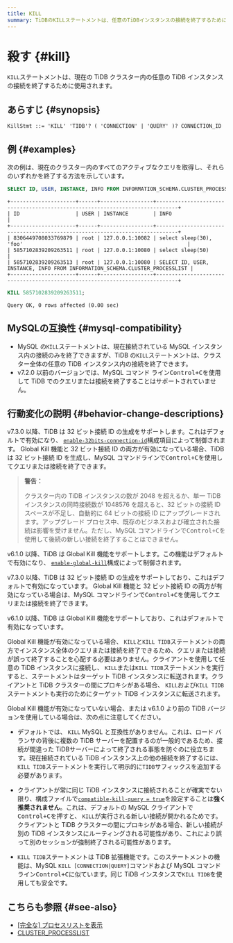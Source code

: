 ```yaml
---
title: KILL
summary: TiDBのKILLステートメントは、任意のTiDBインスタンスの接続を終了するために使用されます。MySQLのKILLステートメントとは異なり、TiDBのKILLステートメントはクラスター全体の任意のTiDBインスタンス内の接続を終了できます。32ビット接続IDの生成をサポートし、Global Kill機能が有効になっている場合、クエリまたは接続を終了できます。KILL TIDBステートメントを使用しても安全です。
---
```


# 殺す {#kill}

`KILL`ステートメントは、現在の TiDB クラスター内の任意の TiDB インスタンスの接続を終了するために使用されます。

## あらすじ {#synopsis}

```ebnf+diagram
KillStmt ::= 'KILL' 'TIDB'? ( 'CONNECTION' | 'QUERY' )? CONNECTION_ID
```

## 例 {#examples}

次の例は、現在のクラスター内のすべてのアクティブなクエリを取得し、それらのいずれかを終了する方法を示しています。

```sql
SELECT ID, USER, INSTANCE, INFO FROM INFORMATION_SCHEMA.CLUSTER_PROCESSLIST;
```

    +---------------------+------+-----------------+-----------------------------------------------------------------------------+
    | ID                  | USER | INSTANCE        | INFO                                                                        |
    +---------------------+------+-----------------+-----------------------------------------------------------------------------+
    | 8306449708033769879 | root | 127.0.0.1:10082 | select sleep(30), 'foo'                                                     |
    | 5857102839209263511 | root | 127.0.0.1:10080 | select sleep(50)                                                            |
    | 5857102839209263513 | root | 127.0.0.1:10080 | SELECT ID, USER, INSTANCE, INFO FROM INFORMATION_SCHEMA.CLUSTER_PROCESSLIST |
    +---------------------+------+-----------------+-----------------------------------------------------------------------------+

```sql
KILL 5857102839209263511;
```

    Query OK, 0 rows affected (0.00 sec)

## MySQLの互換性 {#mysql-compatibility}

-   MySQL の`KILL`ステートメントは、現在接続されている MySQL インスタンス内の接続のみを終了できますが、TiDB の`KILL`ステートメントは、クラスター全体の任意の TiDB インスタンス内の接続を終了できます。
-   v7.2.0 以前のバージョンでは、MySQL コマンド ライン<kbd>Control+C</kbd>を使用して TiDB でのクエリまたは接続を終了することはサポートされていません。

## 行動変化の説明 {#behavior-change-descriptions}

<CustomContent platform="tidb">

v7.3.0 以降、TiDB は 32 ビット接続 ID の生成をサポートします。これはデフォルトで有効になり、 [`enable-32bits-connection-id`](/tidb-configuration-file.md#enable-32bits-connection-id-new-in-v730)構成項目によって制御されます。 Global Kill 機能と 32 ビット接続 ID の両方が有効になっている場合、TiDB は 32 ビット接続 ID を生成し、MySQL コマンドラインで<kbd>Control+C</kbd>を使用してクエリまたは接続を終了できます。

> **警告：**
>
> クラスター内の TiDB インスタンスの数が 2048 を超えるか、単一 TiDB インスタンスの同時接続数が 1048576 を超えると、32 ビットの接続 ID スペースが不足し、自動的に 64 ビットの接続 ID にアップグレードされます。アップグレード プロセス中、既存のビジネスおよび確立された接続は影響を受けません。ただし、MySQL コマンドラインで<kbd>Control+C</kbd>を使用して後続の新しい接続を終了することはできません。

v6.1.0 以降、TiDB は Global Kill 機能をサポートします。この機能はデフォルトで有効になり、 [`enable-global-kill`](/tidb-configuration-file.md#enable-global-kill-new-in-v610)構成によって制御されます。

</CustomContent>

<CustomContent platform="tidb-cloud">

v7.3.0 以降、TiDB は 32 ビット接続 ID の生成をサポートしており、これはデフォルトで有効になっています。 Global Kill 機能と 32 ビット接続 ID の両方が有効になっている場合は、MySQL コマンドラインで<kbd>Control+C</kbd>を使用してクエリまたは接続を終了できます。

v6.1.0 以降、TiDB は Global Kill 機能をサポートしており、これはデフォルトで有効になっています。

</CustomContent>

Global Kill 機能が有効になっている場合、 `KILL`と`KILL TIDB`ステートメントの両方でインスタンス全体のクエリまたは接続を終了できるため、クエリまたは接続が誤って終了することを心配する必要はありません。クライアントを使用して任意の TiDB インスタンスに接続し、 `KILL`または`KILL TIDB`ステートメントを実行すると、ステートメントはターゲット TiDB インスタンスに転送されます。クライアントと TiDB クラスターの間にプロキシがある場合、 `KILL`および`KILL TIDB`ステートメントも実行のためにターゲット TiDB インスタンスに転送されます。

Global Kill 機能が有効になっていない場合、または v6.1.0 より前の TiDB バージョンを使用している場合は、次の点に注意してください。

-   デフォルトでは、 `KILL` MySQL と互換性がありません。これは、ロード バランサの背後に複数の TiDB サーバーを配置するのが一般的であるため、接続が間違った TiDBサーバーによって終了される事態を防ぐのに役立ちます。現在接続されている TiDB インスタンス上の他の接続を終了するには、 `KILL TIDB`ステートメントを実行して明示的に`TIDB`サフィックスを追加する必要があります。

<CustomContent platform="tidb">

-   クライアントが常に同じ TiDB インスタンスに接続されることが確実でない限り、構成ファイルで[`compatible-kill-query = true`](/tidb-configuration-file.md#compatible-kill-query)を設定することは**強く推奨されません**。これは、デフォルトの MySQL クライアントで<kbd>Control+C</kbd>を押すと、 `KILL`が実行される新しい接続が開かれるためです。クライアントと TiDB クラスターの間にプロキシがある場合、新しい接続が別の TiDB インスタンスにルーティングされる可能性があり、これにより誤って別のセッションが強制終了される可能性があります。

</CustomContent>

-   `KILL TIDB`ステートメントは TiDB 拡張機能です。このステートメントの機能は、MySQL `KILL [CONNECTION|QUERY]`コマンドおよび MySQL コマンド ライン<kbd>Control+C</kbd>に似ています。同じ TiDB インスタンスで`KILL TIDB`を使用しても安全です。

## こちらも参照 {#see-also}

-   [[完全な] プロセスリストを表示](/sql-statements/sql-statement-show-processlist.md)
-   [CLUSTER_PROCESSLIST](/information-schema/information-schema-processlist.md#cluster_processlist)
